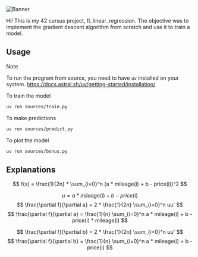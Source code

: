 ![Banner](assets/banner.png)

Hi! This is my 42 cursus project, ft_linear_regression. The objective was to implement the gradient descent algorithm from scratch and use it to train a model.

## Usage

> [!NOTE]
> To run the program from source, you need to have `uv` installed on your system.
> https://docs.astral.sh/uv/getting-started/installation/

To train the model
```bash
uv run sources/train.py
```

To make predictions
```bash
uv run sources/predict.py
```

To plot the model
```bash
uv run sources/bonus.py
```

## Explanations

$$
f(x) = \frac{1}{2n} * \sum_{i=0}^n (a * mileage(i) + b - price(i))^2
$$

$$
u = a * mileage(i) + b - price(i)
$$
$$
\frac{\partial f}{\partial a} = 2 * \frac{1}{2n} \sum_{i=0}^n uu'
$$
$$
\frac{\partial f}{\partial a} = \frac{1}{n} \sum_{i=0}^n a * mileage(i) + b - price(i) * mileage(i)
$$

$$
\frac{\partial f}{\partial b} = 2 * \frac{1}{2n} \sum_{i=0}^n uu'
$$
$$
\frac{\partial f}{\partial b} = \frac{1}{n} \sum_{i=0}^n a * mileage(i) + b - price(i)
$$
